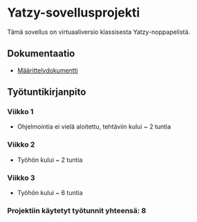 # Yatzy-sovellusprojekti
Tämä sovellus on virtuaaliversio klassisesta Yatzy-noppapelistä.

## Dokumentaatio
- [Määrittelydokumentti](https://github.com/070470/ot-projekti/blob/main/dokumentaatio/vaatimusmaarittely.md)

## Työtuntikirjanpito
### Viikko 1
- Ohjelmointia ei vielä aloitettu, tehtäviin kului ~ 2 tuntia

### Viikko 2
- Työhön kului ~ 2 tuntia

### Viikko 3
- Työhön kului ~ 6 tuntia

### Projektiin käytetyt työtunnit yhteensä: 8
